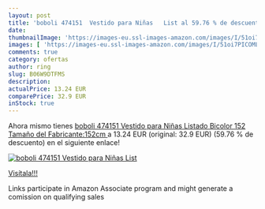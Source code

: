 ```yaml
---
layout: post
title: 'boboli 474151  Vestido para Niñas   List al 59.76 % de descuento'
date: 
thumbnailImage: 'https://images-eu.ssl-images-amazon.com/images/I/51oi7PICOML._SL200_.jpg'
images: [ 'https://images-eu.ssl-images-amazon.com/images/I/51oi7PICOML._SL200_.jpg' ]
comments: true
category: ofertas
author: ring
slug: B06W9DTFMS
description:
actualPrice: 13.24 EUR
comparePrice: 32.9 EUR
inStock: true
---
```


Ahora mismo tienes [boboli 474151  Vestido para Niñas   Listado Bicolor   152  Tamaño del Fabricante:152cm ](https://www.amazon.es/dp/B06W9DTFMS/?tag=tolees-21) a 13.24 EUR (original: 32.9 EUR) (59.76 %  de descuento) en el siguiente enlace!

[![boboli 474151  Vestido para Niñas   List](https://images-eu.ssl-images-amazon.com/images/I/51oi7PICOML._SL200_.jpg)](https://www.amazon.es/dp/B06W9DTFMS/?tag=tolees-21)

[Visítala!!!](https://www.amazon.es/dp/B06W9DTFMS/?tag=tolees-21)

Links participate in Amazon Associate program and might generate a comission on qualifying sales
